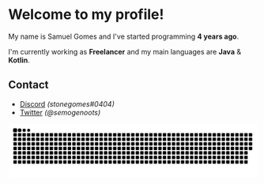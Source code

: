 # Welcome to my profile!
My name is Samuel Gomes and I've started programming **4 years ago**.

I'm currently working as **Freelancer** and my main languages are **Java** & **Kotlin**.

## Contact
- [Discord](https://discord.com/users/488885110251192330) *(stonegomes#0404)*
- [Twitter](https://twitter.com/semogenoots) *(@semogenoots)*

![snake gif](https://github.com/stooneg0mes/stooneg0mes/blob/output/github-contribution-grid-snake.svg)
